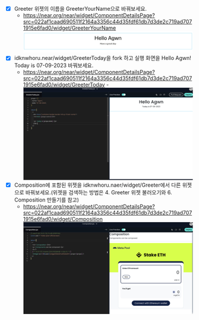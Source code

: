 - [X] Greeter 위젯의 이름을 GreeterYourName으로 바꿔보세요.
  - https://near.org/near/widget/ComponentDetailsPage?src=022af1caad690511f2164a3356c44d35fdf61db7d3de2c719ad7071915e6fad0/widget/GreeterYourName
  ![greeter](assets/images/greeter.png)
- [X] idknwhoru.near/widget/GreeterToday을 fork 하고 실행 화면을 Hello Agwn! Today is 07-09-2023 바꿔보세요.
  - https://near.org/near/widget/ComponentDetailsPage?src=022af1caad690511f2164a3356c44d35fdf61db7d3de2c719ad7071915e6fad0/widget/GreeterToday
  -![today](assets/images/greetingToday.png) 
- [X] Composition에 포함된 위젯을 idknwhoru.naer/widget/Greeter에서 다른 위젯으로 바꿔보세요.(위젯을 검색하는 방법은 4. Greeter 위젯 불러오기와 6. Composition 만들기를 참고)
  - https://near.org/near/widget/ComponentDetailsPage?src=022af1caad690511f2164a3356c44d35fdf61db7d3de2c719ad7071915e6fad0/widget/Composition
  ![composition](assets/images/composition.png)
  
